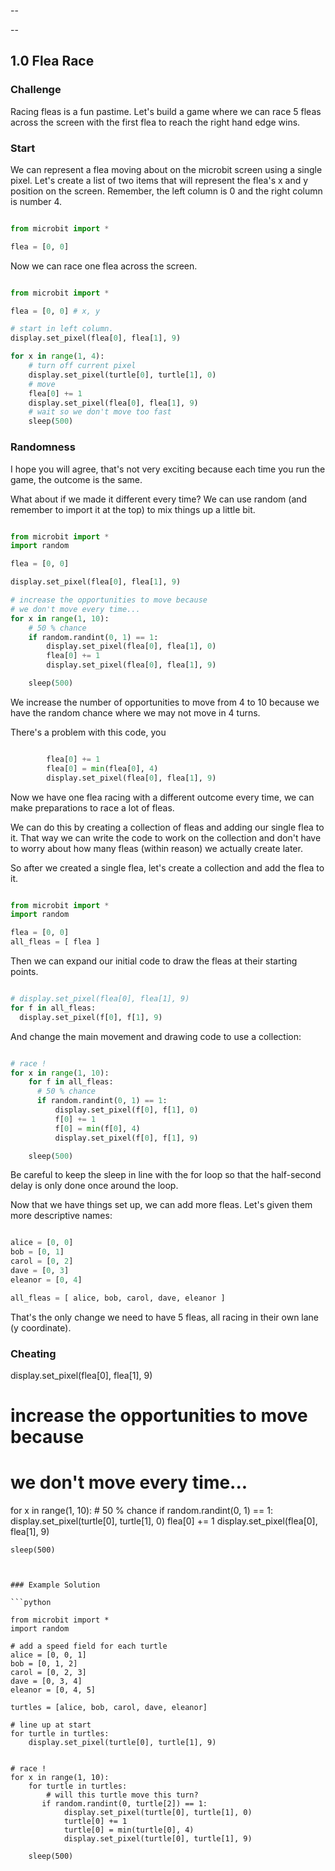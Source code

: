 --

--
## 1.0 Flea Race

### Challenge

Racing fleas is a fun pastime. Let's build a game where we can race 5 fleas across the screen with the first flea to reach the right hand edge wins.

### Start

We can represent a flea moving about on the microbit screen using a single pixel. Let's create a list of two items that will represent the flea's x and y position on the screen. Remember, the left column is 0 and the right column is number 4.

```python

from microbit import *

flea = [0, 0]


```

Now we can race one flea across the screen.


```python

from microbit import *

flea = [0, 0] # x, y

# start in left column.
display.set_pixel(flea[0], flea[1], 9)

for x in range(1, 4):
    # turn off current pixel
    display.set_pixel(turtle[0], turtle[1], 0)
    # move
    flea[0] += 1
    display.set_pixel(flea[0], flea[1], 9)
    # wait so we don't move too fast
    sleep(500)        

```

### Randomness

I hope you will agree, that's not very exciting because each time you run the game, the outcome is the same.

What about if we made it different every time? We can use random (and remember to import it at the top) to mix things up a little bit.


```python

from microbit import *
import random

flea = [0, 0]

display.set_pixel(flea[0], flea[1], 9)

# increase the opportunities to move because
# we don't move every time...
for x in range(1, 10):
    # 50 % chance
    if random.randint(0, 1) == 1:
        display.set_pixel(flea[0], flea[1], 0)
        flea[0] += 1
        display.set_pixel(flea[0], flea[1], 9)

    sleep(500)        

```

We increase the number of opportunities to move from 4 to 10 because we have the random chance where we may not move in 4 turns.

There's a problem with this code, you

```python

        flea[0] += 1
        flea[0] = min(flea[0], 4)
        display.set_pixel(flea[0], flea[1], 9)

```

Now we have one flea racing with a different outcome every time, we can make preparations to race a lot of fleas.

We can do this by creating a collection of fleas and adding our single flea to it. That way we can write the code to work on the collection and don't have to worry about how many fleas (within reason) we actually create later.

So after we created a single flea, let's create a collection and add the flea to it.


```python

from microbit import *
import random

flea = [0, 0]
all_fleas = [ flea ]

```

Then we can expand our initial code to draw the fleas at their starting points.

```python

# display.set_pixel(flea[0], flea[1], 9)
for f in all_fleas:
  display.set_pixel(f[0], f[1], 9)

```

And change the main movement and drawing code to use a collection:

```python

# race !
for x in range(1, 10):
    for f in all_fleas:
      # 50 % chance
      if random.randint(0, 1) == 1:
          display.set_pixel(f[0], f[1], 0)
          f[0] += 1
          f[0] = min(f[0], 4)
          display.set_pixel(f[0], f[1], 9)

    sleep(500)        

```

Be careful to keep the sleep in line with the for loop so that the half-second delay is only done once around the loop.

Now that we have things set up, we can add more fleas. Let's given them more descriptive names:

```python

alice = [0, 0]
bob = [0, 1]
carol = [0, 2]
dave = [0, 3]
eleanor = [0, 4]

all_fleas = [ alice, bob, carol, dave, eleanor ]

```

That's the only change we need to have 5 fleas, all racing in their own lane (y coordinate).


### Cheating


display.set_pixel(flea[0], flea[1], 9)

# increase the opportunities to move because
# we don't move every time...
for x in range(1, 10):
    # 50 % chance
    if random.randint(0, 1) == 1:
        display.set_pixel(turtle[0], turtle[1], 0)
        flea[0] += 1
        display.set_pixel(flea[0], flea[1], 9)

    sleep(500)        

```


### Example Solution

```python

from microbit import *
import random

# add a speed field for each turtle
alice = [0, 0, 1]
bob = [0, 1, 2]
carol = [0, 2, 3]
dave = [0, 3, 4]
eleanor = [0, 4, 5]

turtles = [alice, bob, carol, dave, eleanor]

# line up at start
for turtle in turtles:
    display.set_pixel(turtle[0], turtle[1], 9)


# race !
for x in range(1, 10):
    for turtle in turtles:
        # will this turtle move this turn?
       if random.randint(0, turtle[2]) == 1:
            display.set_pixel(turtle[0], turtle[1], 0)
            turtle[0] += 1
            turtle[0] = min(turtle[0], 4)
            display.set_pixel(turtle[0], turtle[1], 9)

    sleep(500)        

```
